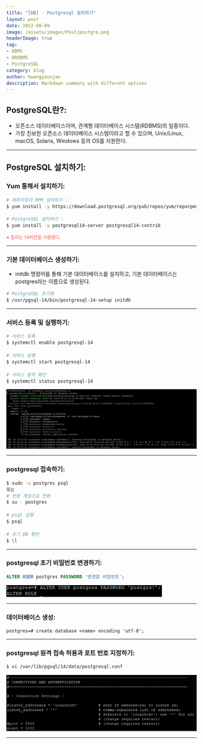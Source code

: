 ```yaml
---
title: "[DB] - Postgresql 설치하기"
layout: post
date: 2022-08-09
image: /assets/images/Post/postgre.png
headerImage: true
tag:
- DBMS
- ORDBMS
- PostgreSQL
category: blog
author: hwangyoonjae
description: Markdown summary with different options
---
```


## PostgreSQL란?:
- 오픈소스 데이터베이스이며, 관계형 데이터베이스 시스템(RDBMS)의 일종이다.
- 가장 진보한 오픈소스 데이터베이스 시스템이라고 할 수 있으며, Unix/Linux, macOS, Solaris, Windows 등의 OS를 지원한다.

* * *

## PostgreSQL 설치하기:
### Yum 통해서 설치하기:
```bash
# 레퍼지토리 RPM 설치하기 :
$ yum install -y https://download.postgresql.org/pub/repos/yum/reporpms/EL-7-x86_64/pgdg-redhat-repo-latest.noarch.rpm

# PostgreSQL 설치하기 :
$ yum install -y postgresql14-server postgresql14-contrib
```
<span style="color:#FA5858; font-size:12px">※ 필자는 14버전을 사용했다.</span>
* * *

### 기본 데이터베이스 생성하기:
- initdb 명령어를 통해 기본 데이터베이스를 설치하고, 기본 데이터베이스는 postgres라는 이름으로 생성된다.
```bash
# PostgreSQL 초기화
$ /usr/pgsql-14/bin/postgresql-14-setup initdb
```

* * *

### 서비스 등록 및 실행하기:
```bash
# 서비스 등록
$ systemctl enable postgresql-14

# 서비스 실행
$ systemctl start postgresql-14

# 서비스 동작 확인
$ systemctl status postgresql-14
```
[![텍스트](/assets/images/DB/postgres%20%EC%84%9C%EB%B9%84%EC%8A%A4%20%ED%99%95%EC%9D%B8.PNG)](/assets/images/DB/postgres%20%EC%84%9C%EB%B9%84%EC%8A%A4%20%ED%99%95%EC%9D%B8.PNG)

* * *

### postgresql 접속하기:
```bash
$ sudo -u postgres psql
또는
# 전용 계정으로 전환
$ su - postgres
 
# psql 실행
$ psql
 
# 초기 DB 확인
$ \l
```

* * *

### postgresql 초기 비밀번호 변경하기:
```sql
ALTER USER postgres PASSWORD '변경할 비밀번호';
```
[![텍스트](/assets/images/DB/postgres%20%EC%B4%88%EA%B8%B0%20%ED%8C%A8%EC%8A%A4%EC%9B%8C%EB%93%9C%20%EB%B3%80%EA%B2%BD.PNG)](/assets/images/DB/postgres%20%EC%B4%88%EA%B8%B0%20%ED%8C%A8%EC%8A%A4%EC%9B%8C%EB%93%9C%20%EB%B3%80%EA%B2%BD.PNG)

* * *

### 데이터베이스 생성:
```
postgres=# create database <name> encoding 'utf-8';
```

* * *

### postgresql 원격 접속 허용과 포트 번호 지정하기:
```bash
$ vi /var/lib/pgsql/14/data/postgresql.conf
```
[![텍스트](/assets/images/DB/%EC%9B%90%EA%B2%A9%20%EC%A0%91%EC%86%8D%EA%B3%BC%20%ED%8F%AC%ED%8A%B8%EB%B2%88%ED%98%B8%20%EC%84%A4%EC%A0%95.PNG)](/assets/images/DB/%EC%9B%90%EA%B2%A9%20%EC%A0%91%EC%86%8D%EA%B3%BC%20%ED%8F%AC%ED%8A%B8%EB%B2%88%ED%98%B8%20%EC%84%A4%EC%A0%95.PNG)

* * *
